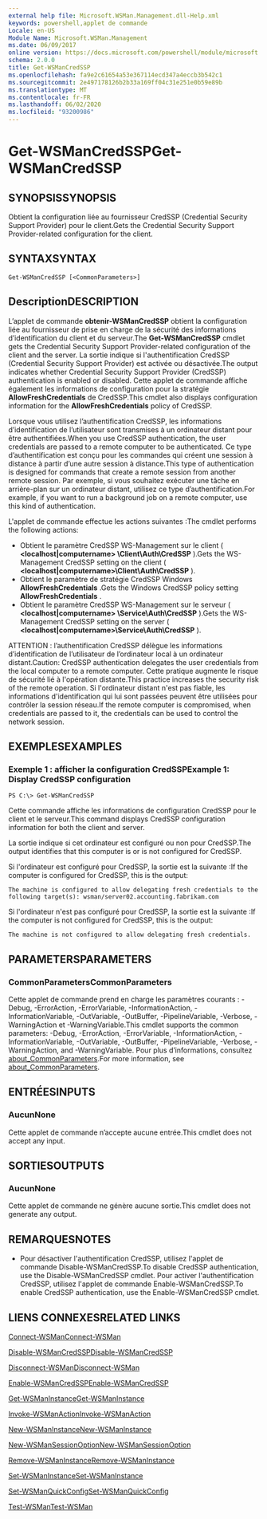 ```yaml
---
external help file: Microsoft.WSMan.Management.dll-Help.xml
keywords: powershell,applet de commande
Locale: en-US
Module Name: Microsoft.WSMan.Management
ms.date: 06/09/2017
online version: https://docs.microsoft.com/powershell/module/microsoft.wsman.management/get-wsmancredssp?view=powershell-7&WT.mc_id=ps-gethelp
schema: 2.0.0
title: Get-WSManCredSSP
ms.openlocfilehash: fa9e2c61654a53e367114ecd347a4eccb3b542c1
ms.sourcegitcommit: 2e497178126b2b33a169ff04c31e251e0b59e89b
ms.translationtype: MT
ms.contentlocale: fr-FR
ms.lasthandoff: 06/02/2020
ms.locfileid: "93200986"
---
```

# <span data-ttu-id="0076e-103">Get-WSManCredSSP</span><span class="sxs-lookup"><span data-stu-id="0076e-103">Get-WSManCredSSP</span></span>

## <span data-ttu-id="0076e-104">SYNOPSIS</span><span class="sxs-lookup"><span data-stu-id="0076e-104">SYNOPSIS</span></span>
<span data-ttu-id="0076e-105">Obtient la configuration liée au fournisseur CredSSP (Credential Security Support Provider) pour le client.</span><span class="sxs-lookup"><span data-stu-id="0076e-105">Gets the Credential Security Support Provider-related configuration for the client.</span></span>

## <span data-ttu-id="0076e-106">SYNTAX</span><span class="sxs-lookup"><span data-stu-id="0076e-106">SYNTAX</span></span>

```
Get-WSManCredSSP [<CommonParameters>]
```

## <span data-ttu-id="0076e-107">Description</span><span class="sxs-lookup"><span data-stu-id="0076e-107">DESCRIPTION</span></span>
<span data-ttu-id="0076e-108">L’applet de commande **obtenir-WSManCredSSP** obtient la configuration liée au fournisseur de prise en charge de la sécurité des informations d’identification du client et du serveur.</span><span class="sxs-lookup"><span data-stu-id="0076e-108">The **Get-WSManCredSSP** cmdlet gets the Credential Security Support Provider-related configuration of the client and the server.</span></span>
<span data-ttu-id="0076e-109">La sortie indique si l'authentification CredSSP (Credential Security Support Provider) est activée ou désactivée.</span><span class="sxs-lookup"><span data-stu-id="0076e-109">The output indicates whether Credential Security Support Provider (CredSSP) authentication is enabled or disabled.</span></span>
<span data-ttu-id="0076e-110">Cette applet de commande affiche également les informations de configuration pour la stratégie **AllowFreshCredentials** de CredSSP.</span><span class="sxs-lookup"><span data-stu-id="0076e-110">This cmdlet also displays configuration information for the **AllowFreshCredentials** policy of CredSSP.</span></span>

<span data-ttu-id="0076e-111">Lorsque vous utilisez l’authentification CredSSP, les informations d’identification de l’utilisateur sont transmises à un ordinateur distant pour être authentifiées.</span><span class="sxs-lookup"><span data-stu-id="0076e-111">When you use CredSSP authentication, the user credentials are passed to a remote computer to be authenticated.</span></span>
<span data-ttu-id="0076e-112">Ce type d’authentification est conçu pour les commandes qui créent une session à distance à partir d’une autre session à distance.</span><span class="sxs-lookup"><span data-stu-id="0076e-112">This type of authentication is designed for commands that create a remote session from another remote session.</span></span>
<span data-ttu-id="0076e-113">Par exemple, si vous souhaitez exécuter une tâche en arrière-plan sur un ordinateur distant, utilisez ce type d’authentification.</span><span class="sxs-lookup"><span data-stu-id="0076e-113">For example, if you want to run a background job on a remote computer, use this kind of authentication.</span></span>

<span data-ttu-id="0076e-114">L'applet de commande effectue les actions suivantes :</span><span class="sxs-lookup"><span data-stu-id="0076e-114">The cmdlet performs the following actions:</span></span>

- <span data-ttu-id="0076e-115">Obtient le paramètre CredSSP WS-Management sur le client ( **\<localhost|computername\> \Client\Auth\CredSSP** ).</span><span class="sxs-lookup"><span data-stu-id="0076e-115">Gets the WS-Management CredSSP setting on the client ( **\<localhost|computername\>\Client\Auth\CredSSP** ).</span></span>
- <span data-ttu-id="0076e-116">Obtient le paramètre de stratégie CredSSP Windows **AllowFreshCredentials** .</span><span class="sxs-lookup"><span data-stu-id="0076e-116">Gets the Windows CredSSP policy setting **AllowFreshCredentials** .</span></span>
- <span data-ttu-id="0076e-117">Obtient le paramètre CredSSP WS-Management sur le serveur ( **\<localhost|computername\> \Service\Auth\CredSSP** ).</span><span class="sxs-lookup"><span data-stu-id="0076e-117">Gets the WS-Management CredSSP setting on the server ( **\<localhost|computername\>\Service\Auth\CredSSP** ).</span></span>

<span data-ttu-id="0076e-118">ATTENTION : l’authentification CredSSP délègue les informations d’identification de l’utilisateur de l’ordinateur local à un ordinateur distant.</span><span class="sxs-lookup"><span data-stu-id="0076e-118">Caution: CredSSP authentication delegates the user credentials from the local computer to a remote computer.</span></span>
<span data-ttu-id="0076e-119">Cette pratique augmente le risque de sécurité lié à l'opération distante.</span><span class="sxs-lookup"><span data-stu-id="0076e-119">This practice increases the security risk of the remote operation.</span></span>
<span data-ttu-id="0076e-120">Si l'ordinateur distant n'est pas fiable, les informations d'identification qui lui sont passées peuvent être utilisées pour contrôler la session réseau.</span><span class="sxs-lookup"><span data-stu-id="0076e-120">If the remote computer is compromised, when credentials are passed to it, the credentials can be used to control the network session.</span></span>

## <span data-ttu-id="0076e-121">EXEMPLES</span><span class="sxs-lookup"><span data-stu-id="0076e-121">EXAMPLES</span></span>

### <span data-ttu-id="0076e-122">Exemple 1 : afficher la configuration CredSSP</span><span class="sxs-lookup"><span data-stu-id="0076e-122">Example 1: Display CredSSP configuration</span></span>

```
PS C:\> Get-WSManCredSSP
```

<span data-ttu-id="0076e-123">Cette commande affiche les informations de configuration CredSSP pour le client et le serveur.</span><span class="sxs-lookup"><span data-stu-id="0076e-123">This command displays CredSSP configuration information for both the client and server.</span></span>

<span data-ttu-id="0076e-124">La sortie indique si cet ordinateur est configuré ou non pour CredSSP.</span><span class="sxs-lookup"><span data-stu-id="0076e-124">The output identifies that this computer is or is not configured for CredSSP.</span></span>

<span data-ttu-id="0076e-125">Si l'ordinateur est configuré pour CredSSP, la sortie est la suivante :</span><span class="sxs-lookup"><span data-stu-id="0076e-125">If the computer is configured for CredSSP, this is the output:</span></span>

`The machine is configured to allow delegating fresh credentials to the following target(s): wsman/server02.accounting.fabrikam.com`

<span data-ttu-id="0076e-126">Si l'ordinateur n'est pas configuré pour CredSSP, la sortie est la suivante :</span><span class="sxs-lookup"><span data-stu-id="0076e-126">If the computer is not configured for CredSSP, this is the output:</span></span>

`The machine is not configured to allow delegating fresh credentials.`

## <span data-ttu-id="0076e-127">PARAMETERS</span><span class="sxs-lookup"><span data-stu-id="0076e-127">PARAMETERS</span></span>

### <span data-ttu-id="0076e-128">CommonParameters</span><span class="sxs-lookup"><span data-stu-id="0076e-128">CommonParameters</span></span>
<span data-ttu-id="0076e-129">Cette applet de commande prend en charge les paramètres courants : -Debug, -ErrorAction, -ErrorVariable, -InformationAction, -InformationVariable, -OutVariable, -OutBuffer, -PipelineVariable, -Verbose, -WarningAction et -WarningVariable.</span><span class="sxs-lookup"><span data-stu-id="0076e-129">This cmdlet supports the common parameters: -Debug, -ErrorAction, -ErrorVariable, -InformationAction, -InformationVariable, -OutVariable, -OutBuffer, -PipelineVariable, -Verbose, -WarningAction, and -WarningVariable.</span></span> <span data-ttu-id="0076e-130">Pour plus d’informations, consultez [about_CommonParameters](https://go.microsoft.com/fwlink/?LinkID=113216).</span><span class="sxs-lookup"><span data-stu-id="0076e-130">For more information, see [about_CommonParameters](https://go.microsoft.com/fwlink/?LinkID=113216).</span></span>

## <span data-ttu-id="0076e-131">ENTRÉES</span><span class="sxs-lookup"><span data-stu-id="0076e-131">INPUTS</span></span>

### <span data-ttu-id="0076e-132">Aucun</span><span class="sxs-lookup"><span data-stu-id="0076e-132">None</span></span>
<span data-ttu-id="0076e-133">Cette applet de commande n’accepte aucune entrée.</span><span class="sxs-lookup"><span data-stu-id="0076e-133">This cmdlet does not accept any input.</span></span>

## <span data-ttu-id="0076e-134">SORTIES</span><span class="sxs-lookup"><span data-stu-id="0076e-134">OUTPUTS</span></span>

### <span data-ttu-id="0076e-135">Aucun</span><span class="sxs-lookup"><span data-stu-id="0076e-135">None</span></span>
<span data-ttu-id="0076e-136">Cette applet de commande ne génère aucune sortie.</span><span class="sxs-lookup"><span data-stu-id="0076e-136">This cmdlet does not generate any output.</span></span>

## <span data-ttu-id="0076e-137">REMARQUES</span><span class="sxs-lookup"><span data-stu-id="0076e-137">NOTES</span></span>

* <span data-ttu-id="0076e-138">Pour désactiver l'authentification CredSSP, utilisez l'applet de commande Disable-WSManCredSSP.</span><span class="sxs-lookup"><span data-stu-id="0076e-138">To disable CredSSP authentication, use the Disable-WSManCredSSP cmdlet.</span></span> <span data-ttu-id="0076e-139">Pour activer l'authentification CredSSP, utilisez l'applet de commande Enable-WSManCredSSP.</span><span class="sxs-lookup"><span data-stu-id="0076e-139">To enable CredSSP authentication, use the Enable-WSManCredSSP cmdlet.</span></span>

## <span data-ttu-id="0076e-140">LIENS CONNEXES</span><span class="sxs-lookup"><span data-stu-id="0076e-140">RELATED LINKS</span></span>

[<span data-ttu-id="0076e-141">Connect-WSMan</span><span class="sxs-lookup"><span data-stu-id="0076e-141">Connect-WSMan</span></span>](Connect-WSMan.md)

[<span data-ttu-id="0076e-142">Disable-WSManCredSSP</span><span class="sxs-lookup"><span data-stu-id="0076e-142">Disable-WSManCredSSP</span></span>](Disable-WSManCredSSP.md)

[<span data-ttu-id="0076e-143">Disconnect-WSMan</span><span class="sxs-lookup"><span data-stu-id="0076e-143">Disconnect-WSMan</span></span>](Disconnect-WSMan.md)

[<span data-ttu-id="0076e-144">Enable-WSManCredSSP</span><span class="sxs-lookup"><span data-stu-id="0076e-144">Enable-WSManCredSSP</span></span>](Enable-WSManCredSSP.md)

[<span data-ttu-id="0076e-145">Get-WSManInstance</span><span class="sxs-lookup"><span data-stu-id="0076e-145">Get-WSManInstance</span></span>](Get-WSManInstance.md)

[<span data-ttu-id="0076e-146">Invoke-WSManAction</span><span class="sxs-lookup"><span data-stu-id="0076e-146">Invoke-WSManAction</span></span>](Invoke-WSManAction.md)

[<span data-ttu-id="0076e-147">New-WSManInstance</span><span class="sxs-lookup"><span data-stu-id="0076e-147">New-WSManInstance</span></span>](New-WSManInstance.md)

[<span data-ttu-id="0076e-148">New-WSManSessionOption</span><span class="sxs-lookup"><span data-stu-id="0076e-148">New-WSManSessionOption</span></span>](New-WSManSessionOption.md)

[<span data-ttu-id="0076e-149">Remove-WSManInstance</span><span class="sxs-lookup"><span data-stu-id="0076e-149">Remove-WSManInstance</span></span>](Remove-WSManInstance.md)

[<span data-ttu-id="0076e-150">Set-WSManInstance</span><span class="sxs-lookup"><span data-stu-id="0076e-150">Set-WSManInstance</span></span>](Set-WSManInstance.md)

[<span data-ttu-id="0076e-151">Set-WSManQuickConfig</span><span class="sxs-lookup"><span data-stu-id="0076e-151">Set-WSManQuickConfig</span></span>](Set-WSManQuickConfig.md)

[<span data-ttu-id="0076e-152">Test-WSMan</span><span class="sxs-lookup"><span data-stu-id="0076e-152">Test-WSMan</span></span>](Test-WSMan.md)
